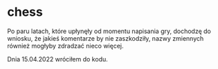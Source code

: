 # chess

Po paru latach, które upłynęły od momentu napisania gry, dochodzę do wniosku, że jakieś komentarze by nie zaszkodziły, nazwy zmiennych również mogłyby zdradzać nieco więcej.

Dnia 15.04.2022 wróciłem do kodu.
